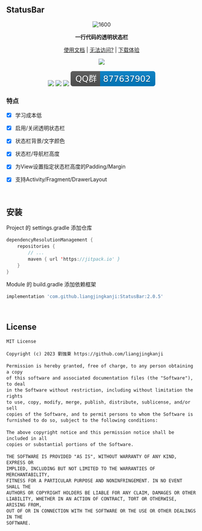 ## StatusBar

<p align="center"><img src="https://i.imgur.com/o18sw7W.jpg" alt="1600" width="50%"/></p>

<p align="center"><strong>一行代码的透明状态栏</strong></p>

<p align="center">
<a href="http://liangjingkanji.github.io/StatusBar/">使用文档</a>
| <a href="https://github.com/liangjingkanji/document/blob/master/visit-pages.md">无法访问?</a>
| <a href="https://github.com/liangjingkanji/StatusBar/releases/download/2.0.5/StatusBar.apk">下载体验</a>
</p>

<p align="center"><img src="https://i.imgur.com/bAaaokr.png" width="400"/></p>

<p align="center">
<a href="https://jitpack.io/#liangjingkanji/StatusBar"><img src="https://jitpack.io/v/liangjingkanji/StatusBar.svg"/></a>
<img src="https://img.shields.io/badge/language-kotlin-orange.svg"/>
<img src="https://img.shields.io/badge/license-Apache-blue"/>
<img src="https://raw.githubusercontent.com/liangjingkanji/liangjingkanji/master/img/group.svg"/>
</p>

### 特点

- [x] 学习成本低
- [x] 启用/关闭透明状态栏
- [x] 状态栏背景/文字颜色
- [x] 状态栏/导航栏高度
- [x] 为View设置指定状态栏高度的Padding/Margin
- [x] 支持Activity/Fragment/DrawerLayout


<br>

## 安装

Project 的 settings.gradle 添加仓库

```kotlin
dependencyResolutionManagement {
    repositories {
        // ...
        maven { url 'https://jitpack.io' }
    }
}
```

Module 的 build.gradle 添加依赖框架

```groovy
implementation 'com.github.liangjingkanji:StatusBar:2.0.5'
```

<br>

## License

```
MIT License

Copyright (c) 2023 劉強東 https://github.com/liangjingkanji

Permission is hereby granted, free of charge, to any person obtaining a copy
of this software and associated documentation files (the "Software"), to deal
in the Software without restriction, including without limitation the rights
to use, copy, modify, merge, publish, distribute, sublicense, and/or sell
copies of the Software, and to permit persons to whom the Software is
furnished to do so, subject to the following conditions:

The above copyright notice and this permission notice shall be included in all
copies or substantial portions of the Software.

THE SOFTWARE IS PROVIDED "AS IS", WITHOUT WARRANTY OF ANY KIND, EXPRESS OR
IMPLIED, INCLUDING BUT NOT LIMITED TO THE WARRANTIES OF MERCHANTABILITY,
FITNESS FOR A PARTICULAR PURPOSE AND NONINFRINGEMENT. IN NO EVENT SHALL THE
AUTHORS OR COPYRIGHT HOLDERS BE LIABLE FOR ANY CLAIM, DAMAGES OR OTHER
LIABILITY, WHETHER IN AN ACTION OF CONTRACT, TORT OR OTHERWISE, ARISING FROM,
OUT OF OR IN CONNECTION WITH THE SOFTWARE OR THE USE OR OTHER DEALINGS IN THE
SOFTWARE.
```
